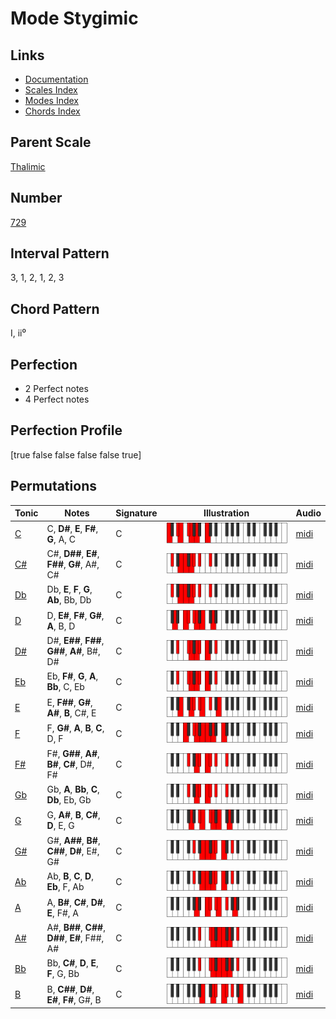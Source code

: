 # Mode Stygimic

## Links

- [Documentation](README.md)
- [Scales Index](Scales.md)
- [Modes Index](Modes.md)
- [Chords Index](Chords.md)

## Parent Scale

[Thalimic](ScaleThalimic.md)

## Number

[729](https://ianring.com/musictheory/scales/729)

## Interval Pattern

3, 1, 2, 1, 2, 3

## Chord Pattern

I, ii⁰

## Perfection

- 2 Perfect notes
- 4 Perfect notes

## Perfection Profile

[true false false false false true]

## Permutations

| Tonic | Notes | Signature | Illustration | Audio |
|-------|-------|-----------|--------------|-------|
| [C](ModeCNaturalStygimic.md) | C, **D#**, **E**, **F#**, **G**, A, C | C | ![CNaturalStygimic](ModeCNaturalStygimic.png) | [midi](https://github.com/edipermadi/music/blob/main/docs/ModeCNaturalStygimic.mid?raw=true) |
| [C#](ModeCSharpStygimic.md) | C#, **D##**, **E#**, **F##**, **G#**, A#, C# | C | ![CSharpStygimic](ModeCSharpStygimic.png) | [midi](https://github.com/edipermadi/music/blob/main/docs/ModeCSharpStygimic.mid?raw=true) |
| [Db](ModeDFlatStygimic.md) | Db, **E**, **F**, **G**, **Ab**, Bb, Db | C | ![DFlatStygimic](ModeDFlatStygimic.png) | [midi](https://github.com/edipermadi/music/blob/main/docs/ModeDFlatStygimic.mid?raw=true) |
| [D](ModeDNaturalStygimic.md) | D, **E#**, **F#**, **G#**, **A**, B, D | C | ![DNaturalStygimic](ModeDNaturalStygimic.png) | [midi](https://github.com/edipermadi/music/blob/main/docs/ModeDNaturalStygimic.mid?raw=true) |
| [D#](ModeDSharpStygimic.md) | D#, **E##**, **F##**, **G##**, **A#**, B#, D# | C | ![DSharpStygimic](ModeDSharpStygimic.png) | [midi](https://github.com/edipermadi/music/blob/main/docs/ModeDSharpStygimic.mid?raw=true) |
| [Eb](ModeEFlatStygimic.md) | Eb, **F#**, **G**, **A**, **Bb**, C, Eb | C | ![EFlatStygimic](ModeEFlatStygimic.png) | [midi](https://github.com/edipermadi/music/blob/main/docs/ModeEFlatStygimic.mid?raw=true) |
| [E](ModeENaturalStygimic.md) | E, **F##**, **G#**, **A#**, **B**, C#, E | C | ![ENaturalStygimic](ModeENaturalStygimic.png) | [midi](https://github.com/edipermadi/music/blob/main/docs/ModeENaturalStygimic.mid?raw=true) |
| [F](ModeFNaturalStygimic.md) | F, **G#**, **A**, **B**, **C**, D, F | C | ![FNaturalStygimic](ModeFNaturalStygimic.png) | [midi](https://github.com/edipermadi/music/blob/main/docs/ModeFNaturalStygimic.mid?raw=true) |
| [F#](ModeFSharpStygimic.md) | F#, **G##**, **A#**, **B#**, **C#**, D#, F# | C | ![FSharpStygimic](ModeFSharpStygimic.png) | [midi](https://github.com/edipermadi/music/blob/main/docs/ModeFSharpStygimic.mid?raw=true) |
| [Gb](ModeGFlatStygimic.md) | Gb, **A**, **Bb**, **C**, **Db**, Eb, Gb | C | ![GFlatStygimic](ModeGFlatStygimic.png) | [midi](https://github.com/edipermadi/music/blob/main/docs/ModeGFlatStygimic.mid?raw=true) |
| [G](ModeGNaturalStygimic.md) | G, **A#**, **B**, **C#**, **D**, E, G | C | ![GNaturalStygimic](ModeGNaturalStygimic.png) | [midi](https://github.com/edipermadi/music/blob/main/docs/ModeGNaturalStygimic.mid?raw=true) |
| [G#](ModeGSharpStygimic.md) | G#, **A##**, **B#**, **C##**, **D#**, E#, G# | C | ![GSharpStygimic](ModeGSharpStygimic.png) | [midi](https://github.com/edipermadi/music/blob/main/docs/ModeGSharpStygimic.mid?raw=true) |
| [Ab](ModeAFlatStygimic.md) | Ab, **B**, **C**, **D**, **Eb**, F, Ab | C | ![AFlatStygimic](ModeAFlatStygimic.png) | [midi](https://github.com/edipermadi/music/blob/main/docs/ModeAFlatStygimic.mid?raw=true) |
| [A](ModeANaturalStygimic.md) | A, **B#**, **C#**, **D#**, **E**, F#, A | C | ![ANaturalStygimic](ModeANaturalStygimic.png) | [midi](https://github.com/edipermadi/music/blob/main/docs/ModeANaturalStygimic.mid?raw=true) |
| [A#](ModeASharpStygimic.md) | A#, **B##**, **C##**, **D##**, **E#**, F##, A# | C | ![ASharpStygimic](ModeASharpStygimic.png) | [midi](https://github.com/edipermadi/music/blob/main/docs/ModeASharpStygimic.mid?raw=true) |
| [Bb](ModeBFlatStygimic.md) | Bb, **C#**, **D**, **E**, **F**, G, Bb | C | ![BFlatStygimic](ModeBFlatStygimic.png) | [midi](https://github.com/edipermadi/music/blob/main/docs/ModeBFlatStygimic.mid?raw=true) |
| [B](ModeBNaturalStygimic.md) | B, **C##**, **D#**, **E#**, **F#**, G#, B | C | ![BNaturalStygimic](ModeBNaturalStygimic.png) | [midi](https://github.com/edipermadi/music/blob/main/docs/ModeBNaturalStygimic.mid?raw=true) |
